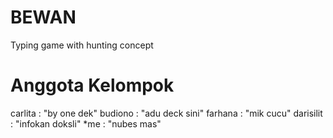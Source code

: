 # BEWAN
Typing game with hunting concept


# Anggota Kelompok

carlita  :  "by one dek"
budiono  : "adu deck sini"
farhana  : "mik cucu"
darisilit : "infokan doksli"
*me      : "nubes mas"
